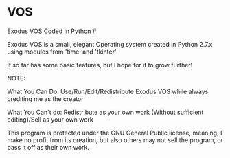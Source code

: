 # VOS
Exodus VOS Coded in Python #

Exodus VOS is a small, elegant Operating system created in Python 2.7.x using modules from 'time' and 'tkinter'

It so far has some basic features, but I hope for it to grow further!

NOTE:

What You Can Do:
Use/Run/Edit/Redistribute Exodus VOS while always crediting me as the creator

What You Can't do:
Redistribute as your own work (Without sufficient editing)/Sell as your own work

This program is protected under the GNU General Public license, meaning;
I make no profit from its creation, but also others may not sell the program, or pass it off as their own work.

